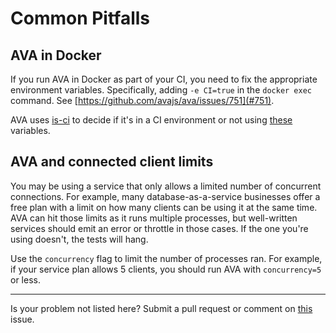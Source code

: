 # Common Pitfalls

## AVA in Docker

If you run AVA in Docker as part of your CI, you need to fix the appropriate environment variables. Specifically, adding `-e CI=true` in the `docker exec` command. See [https://github.com/avajs/ava/issues/751](#751).

AVA uses [is-ci](https://github.com/watson/is-ci) to decide if it's in a CI environment or not using [these](https://github.com/watson/is-ci/blob/master/index.js) variables.

## AVA and connected client limits

You may be using a service that only allows a limited number of concurrent connections. For example, many database-as-a-service businesses offer a free plan with a limit on how many clients can be using it at the same time. AVA can hit those limits as it runs multiple processes, but well-written services should emit an error or throttle in those cases. If the one you're using doesn't, the tests will hang.

Use the `concurrency` flag to limit the number of processes ran. For example, if your service plan allows 5 clients, you should run AVA with `concurrency=5` or less.

---

Is your problem not listed here? Submit a pull request or comment on [this](https://github.com/avajs/ava/issues/404) issue.

